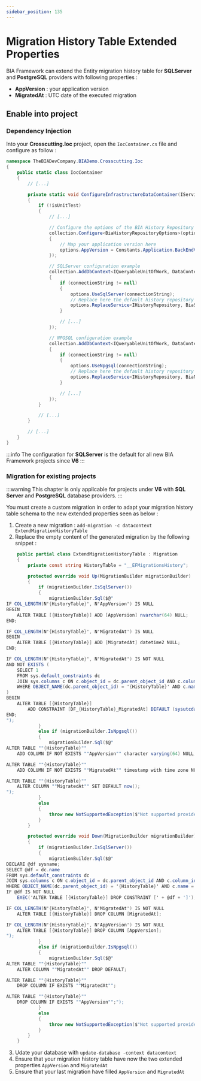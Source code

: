 ```yaml
---
sidebar_position: 135
---
```


# Migration History Table Extended Properties

BIA Framework can extend the Entity migration history table for **SQLServer** and **PostgreSQL** providers with following properties :
- **AppVersion** : your application version
- **MigratedAt** : UTC date of the executed migration

## Enable into project
### Dependency Injection
Into your **Crosscutting.Ioc** project, open the `IocContainer.cs` file and configure as follow :
``` csharp title="IocContainer.cs"
namespace TheBIADevCompany.BIADemo.Crosscutting.Ioc
{
    public static class IocContainer
    {
        // [...]

        private static void ConfigureInfrastructureDataContainer(IServiceCollection collection, IConfiguration configuration, bool isUnitTest)
        {
            if (!isUnitTest)
            {
                // [...]

                // Configure the options of the BIA History Repository
                collection.Configure<BiaHistoryRepositoryOptions>(options =>
                {
                    // Map your application version here
                    options.AppVersion = Constants.Application.BackEndVersion;
                });

                // SQLServer configuration example
                collection.AddDbContext<IQueryableUnitOfWork, DataContext>(options =>
                {
                    if (connectionString != null)
                    {
                        options.UseSqlServer(connectionString);
                        // Replace here the default history repository by the BIA history repository for SQLServer
                        options.ReplaceService<IHistoryRepository, BiaSqlServerHistoryRepository>();
                    }

                    // [...]
                });

                // NPGSQL configuration example
                collection.AddDbContext<IQueryableUnitOfWork, DataContext>(options =>
                {
                    if (connectionString != null)
                    {
                        options.UseNpgsql(connectionString);
                        // Replace here the default history repository by the BIA history repository for NPGSQL
                        options.ReplaceService<IHistoryRepository, BiaNpgsqlHistoryRepository>();
                    }

                    // [...]
                });
            }

            // [...]
        }

        // [...]
    }
}
```

:::info
The configuration for **SQLServer** is the default for all new BIA Framework projects since **V6**
:::

### Migration for existing projects
:::warning
This chapter is only applicable for projects under **V6** with **SQL Server** and **PostgreSQL** database providers.
:::

You must create a custom migration in order to adapt your migration history table schema to the new extended properties seen as below :
1. Create a new migration : `add-migration -c datacontext ExtendMigrationHistoryTable`
2. Replace the empty content of the generated migration by the following snippet :
``` csharp
    public partial class ExtendMigrationHistoryTable : Migration
    {
        private const string HistoryTable = "__EFMigrationsHistory";

        protected override void Up(MigrationBuilder migrationBuilder)
        {
            if (migrationBuilder.IsSqlServer())
            {
                migrationBuilder.Sql($@"
IF COL_LENGTH(N'{HistoryTable}', N'AppVersion') IS NULL
BEGIN
    ALTER TABLE [{HistoryTable}] ADD [AppVersion] nvarchar(64) NULL;
END;

IF COL_LENGTH(N'{HistoryTable}', N'MigratedAt') IS NULL
BEGIN
    ALTER TABLE [{HistoryTable}] ADD [MigratedAt] datetime2 NULL;
END;

IF COL_LENGTH(N'{HistoryTable}', N'MigratedAt') IS NOT NULL
AND NOT EXISTS (
    SELECT 1
    FROM sys.default_constraints dc
    JOIN sys.columns c ON c.object_id = dc.parent_object_id AND c.column_id = dc.parent_column_id
    WHERE OBJECT_NAME(dc.parent_object_id) = '{HistoryTable}' AND c.name = 'MigratedAt'
)
BEGIN
    ALTER TABLE [{HistoryTable}]
        ADD CONSTRAINT [DF_{HistoryTable}_MigratedAt] DEFAULT (sysutcdatetime()) FOR [MigratedAt];
END;
");
            }
            else if (migrationBuilder.IsNpgsql())
            {
                migrationBuilder.Sql($@"
ALTER TABLE ""{HistoryTable}""
    ADD COLUMN IF NOT EXISTS ""AppVersion"" character varying(64) NULL;

ALTER TABLE ""{HistoryTable}""
    ADD COLUMN IF NOT EXISTS ""MigratedAt"" timestamp with time zone NULL;

ALTER TABLE ""{HistoryTable}""
    ALTER COLUMN ""MigratedAt"" SET DEFAULT now();
");
            }
            else
            {
                throw new NotSupportedException($"Not supported provider : {migrationBuilder.ActiveProvider}");
            }
        }

        protected override void Down(MigrationBuilder migrationBuilder)
        {
            if (migrationBuilder.IsSqlServer())
            {
                migrationBuilder.Sql($@"
DECLARE @df sysname;
SELECT @df = dc.name
FROM sys.default_constraints dc
JOIN sys.columns c ON c.object_id = dc.parent_object_id AND c.column_id = dc.parent_column_id
WHERE OBJECT_NAME(dc.parent_object_id) = '{HistoryTable}' AND c.name = 'MigratedAt';
IF @df IS NOT NULL
    EXEC('ALTER TABLE [{HistoryTable}] DROP CONSTRAINT [' + @df + ']');

IF COL_LENGTH(N'{HistoryTable}', N'MigratedAt') IS NOT NULL
    ALTER TABLE [{HistoryTable}] DROP COLUMN [MigratedAt];

IF COL_LENGTH(N'{HistoryTable}', N'AppVersion') IS NOT NULL
    ALTER TABLE [{HistoryTable}] DROP COLUMN [AppVersion];
");
            }
            else if (migrationBuilder.IsNpgsql())
            {
                migrationBuilder.Sql($@"
ALTER TABLE ""{HistoryTable}""
    ALTER COLUMN ""MigratedAt"" DROP DEFAULT;

ALTER TABLE ""{HistoryTable}""
    DROP COLUMN IF EXISTS ""MigratedAt"";

ALTER TABLE ""{HistoryTable}""
    DROP COLUMN IF EXISTS ""AppVersion"";");
            }
            else
            {
                throw new NotSupportedException($"Not supported provider : {migrationBuilder.ActiveProvider}");
            }
        }
    }
```
3. Udate your database with `update-database -context datacontext`
4. Ensure that your migration history table have now the two extended properties `AppVersion` and `MigratedAt`
5. Ensure that your last migration have filled `AppVersion` and `MigratedAt`
  
